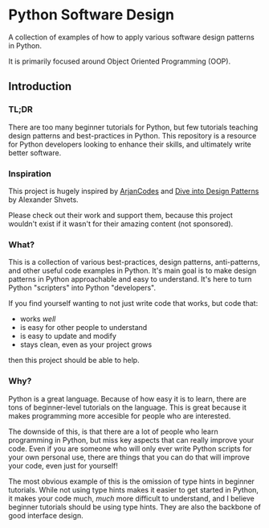 # Python Software Design
A collection of examples of how to apply various software design patterns in Python.

It is primarily focused around Object Oriented Programming (OOP).

## Introduction

### TL;DR
There are too many beginner tutorials for Python, but few tutorials teaching design patterns and best-practices in Python. This repository is a resource for Python developers looking to enhance their skills, and ultimately write better software.

### Inspiration
This project is hugely inspired by [ArjanCodes](https://www.youtube.com/@ArjanCodes) and [Dive into Design Patterns](https://refactoring.guru/design-patterns/book) by Alexander Shvets.

Please check out their work and support them, because this project wouldn't exist if it wasn't for their amazing content (not sponsored).

### What?
This is a collection of various best-practices, design patterns, anti-patterns, and other useful code examples in Python. It's main goal is to make design patterns in Python approachable and easy to understand. It's here to turn Python "scripters" into Python "developers".

If you find yourself wanting to not just write code that works, but code that:
 - works _well_
 - is easy for other people to understand
 - is easy to update and modify
 - stays clean, even as your project grows

then this project should be able to help.

### Why?
Python is a great language. Because of how easy it is to learn, there are tons of beginner-level tutorials on the language. This is great because it makes programming more accesible for people who are interested.

The downside of this, is that there are a lot of people who learn programming in Python, but miss key aspects that can really improve your code. Even if you are someone who will only ever write Python scripts for your own personal use, there are things that you can do that will improve your code, even just for yourself!

The most obvious example of this is the omission of type hints in beginner tutorials. While not using type hints makes it easier to get started in Python, it makes your code much, _much_ more difficult to understand, and I believe beginner tutorials should be using type hints. They are also the backbone of good interface design.
